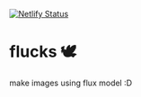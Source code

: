 [![Netlify Status](https://api.netlify.com/api/v1/badges/b5fe78fd-e62c-4b3e-af92-c63e32d7eff3/deploy-status)](https://app.netlify.com/sites/flucks/deploys)

# flucks 🕊️

make images using flux model :D
